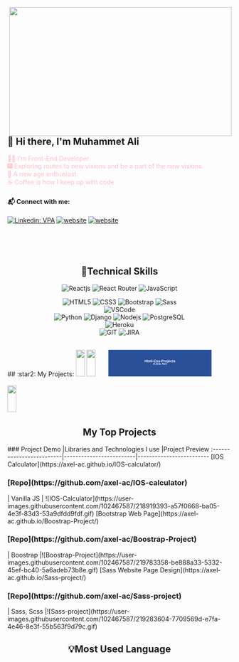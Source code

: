 <img src="https://media.giphy.com/media/qgQUggAC3Pfv687qPC/giphy.gif" align="right" width="500" height="290"></br>

## 👋 Hi there, I'm Muhammet Ali

<font color="pink"> 🐱‍🏍 I'm Front-End Developer </font>
</br>
<font color="pink">🎆 Exploring routes to new visions and be a part of the new visions. </font>
</br>
<font color="pink"> 🧐 A new age enthusiast. </font>
</br>
<font color="pink">☕ Coffee is how I keep up with code</font>

#### 📬 Connect with me:

[![Linkedin: VPA](https://img.shields.io/badge/linkedin-%230077B5.svg?&style=for-the-badge&logo=linkedin&logoColor=white)](https://www.linkedin.com/in/muhammet-ali-ceylan/)
[![website](https://img.shields.io/badge/gmail-f1f2f6.svg?&style=for-the-badge&logo=gmail&logoColor=red)](mailto:malicylnn@gmail.com)
[![website](https://img.shields.io/badge/%20-medium-black?&style=for-the-badge&logoColor=white)](https://medium.com/@malicylnn)

</br>
</br>
</br>

<h2 align="center">🚀Technical Skills</h2>
<div align="center">
<img
        src="https://img.shields.io/badge/React-20232A?style=for-the-badge&logo=react&logoColor=61DAFB"
        alt="Reactjs"
      />
<img
        src="https://img.shields.io/badge/React_Router-CA4245?style=for-the-badge&logo=react-router&logoColor=white"
        alt="React Router"
      />      
<img
        src="https://img.shields.io/badge/JavaScript-323330?style=for-the-badge&logo=javascript&logoColor=F7DF1E"
        alt="JavaScript"
      />

<img
        src="https://img.shields.io/badge/HTML5-E34F26?style=for-the-badge&logo=html5&logoColor=white"
        alt="HTML5"
      />
<img
        src="https://img.shields.io/badge/CSS3-1572B6?style=for-the-badge&logo=css3&logoColor=white"
        alt="CSS3"
      />
<img
        src="https://img.shields.io/badge/Bootstrap-563D7C?style=for-the-badge&logo=bootstrap&logoColor=white"
        alt="Bootstrap"
      />
<img
        src="https://img.shields.io/badge/Sass-CC6699?style=for-the-badge&logo=sass&logoColor=white"
        alt="Sass"
      />
</br>
<img 
     src="https://img.shields.io/badge/Visual_Studio_Code-0078D4?style=for-the-badge&logo=visual%20studio%20code&logoColor=white"
     alt="VSCode"
     />
</br>
<img
        src="https://img.shields.io/badge/Python-14354C?style=for-the-badge&logo=python&logoColor=white"
        alt="Python"
      />
<img
        src="https://img.shields.io/badge/Django-092E20?style=for-the-badge&logo=django&logoColor=white"
        alt="Django"
      />
<img
        src="https://img.shields.io/badge/Node.js-43853D?style=for-the-badge&logo=node.js&logoColor=white"
        alt="Nodejs"
      />
<img
        src="https://img.shields.io/badge/PostgreSQL-316192?style=for-the-badge&logo=postgresql&logoColor=white"
        alt="PostgreSQL"
      />
<br>
<img
        src="https://img.shields.io/badge/Heroku-430098?style=for-the-badge&logo=heroku&logoColor=white"
        alt="Heroku"
      />
</br>
<img 
      src="https://img.shields.io/badge/GIT-E44C30?style=for-the-badge&logo=git&logoColor=white"
      alt="GIT"
      />
<img 
      src="https://img.shields.io/badge/Jira-0052CC?style=for-the-badge&logo=Jira&logoColor=white"
      alt="JIRA"
      />

</div>
</br>
<!--<div  align="center"> <img src="https://raw.githubusercontent.com/scriptex/github-contributions-snake/snake/github-contribution-grid-snake.svg" /></div>-->
## :star2: My Projects:
<a href="https://github.com/malicyln/react-projects" target="_blank" style="text-decoration: none;margin-right:"><img src="./img/projects.png" style="height:60px; width: fit-content;" ></a>
<a href="https://github.com/malicyln/javascript-projects" target="_blank" style="text-decoration: none;margin-right: 25px;"><img src="./img/JS.png" style="height:60px; width: fit-content;" ></a>
<a href="https://github.com/malicyln/Html-Css-projects" target="_blank" style="text-decoration: none;margin-right: 25px;"><img src="./img/HTML-CSS.png" style="height:60px; width: fit-content;" ></a>
</br></br>
<a href="https://github.com/axel-ac/JavaScript-Questions" target="_blank" style="text-decoration: none;margin-right: 25px;"><img src="./img/JS-Q.png" style="height:60px; width: fit-content;" ></a>
</br>
<h2 align="center">My Top Projects</h2>
###
Project Demo       |Libraries and Technologies I use     |Project Preview
:-------------------------|-------------------------|-------------------------
[IOS Calculator](https://axel-ac.github.io/IOS-calculator/) <h3>[Repo](https://github.com/axel-ac/IOS-calculator)</h3> | Vanilla JS | ![IOS-Calculator](https://user-images.githubusercontent.com/102467587/218919393-a57f0668-ba05-4e3f-83d3-53a9dfdd9fdf.gif)
[Bootstrap Web Page](https://axel-ac.github.io/Boostrap-Project/) <h3>[Repo](https://github.com/axel-ac/Boostrap-Project)</h3> | Boostrap |![Boostrap-Project](https://user-images.githubusercontent.com/102467587/219783358-be888a33-5332-45ef-bc40-5a6adeb73b8e.gif)
[Sass Website Page Design](https://axel-ac.github.io/Sass-project/) <h3>[Repo](https://github.com/axel-ac/Sass-project)</h3> | Sass, Scss |![Sass-project](https://user-images.githubusercontent.com/102467587/219283604-7709569d-e7fa-4e46-8e3f-55b563f9d79c.gif)


<br>

<h2 align="center">💡Most Used Language</h2>
<div  align="center">
<br/>
<img
     src="https://github-readme-stats.vercel.app/api?username=malicyln&theme=blue-green"
     alt=""
     /> </br></br></br>
<img
     src="https://github-readme-stats.vercel.app/api/top-langs/?username=malicyln&theme=blue-green"
     alt=""
     /> <br/>
</div>
